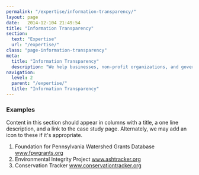 ```yaml
---
permalink: "/expertise/information-transparency/"
layout: page
date:   2014-12-104 21:49:54
title: "Information Transparency"
section: 
  text: "Expertise"
  url: "/expertise/"
class: "page-information-transparency"
meta:
  title: "Information Transparency"
  description: "We help businesses, non-profit organizations, and government share knowledge and make thoughtful decisions through increasing the transparency of their data"
navigation:
  level: 2
  parent: "/expertise/"
  title: "Information Transparency"
---
```


### Examples

Content in this section should appear in columns with a title, a one line description, and a link to the case study page. Alternately, we may add an icon to these if it's appropriate.

1. Foundation for Pennsylvania Watershed Grants Database www.fpwgrants.org
2. Environmental Integrity Project www.ashtracker.org
3. Conservation Tracker www.conservationtracker.org